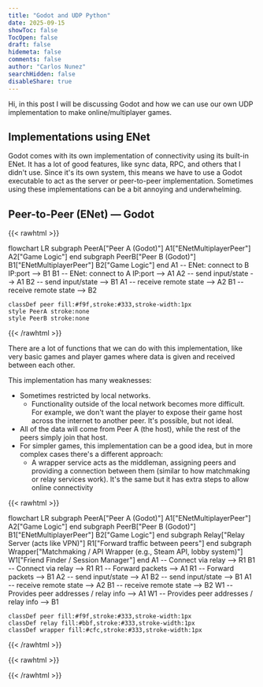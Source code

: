```yaml
---
title: "Godot and UDP Python"
date: 2025-09-15
showToc: false
TocOpen: false
draft: false
hidemeta: false
comments: false
author: "Carlos Nunez"
searchHidden: false
disableShare: true
---
```


Hi, in this post I will be discussing Godot and how we can use our own UDP implementation to make online/multiplayer games.

## Implementations using ENet

Godot comes with its own implementation of connectivity using its built-in ENet. It has a lot of good features, like sync data, RPC, and others that I didn't use. Since it's its own system, this means we have to use a Godot executable to act as the server or peer-to-peer implementation. Sometimes using these implementations can be a bit annoying and underwhelming.

## Peer-to-Peer (ENet) — Godot

{{< rawhtml >}}
<div class="mermaid">
flowchart LR
    subgraph PeerA["Peer A (Godot)"]
        A1["ENetMultiplayerPeer"]
        A2["Game Logic"]
    end
    subgraph PeerB["Peer B (Godot)"]
        B1["ENetMultiplayerPeer"]
        B2["Game Logic"]
    end
    A1 -- ENet: connect to B IP:port --> B1
    B1 -- ENet: connect to A IP:port --> A1
    A2 -- send input/state --> A1
    B2 -- send input/state --> B1
    A1 -- receive remote state --> A2
    B1 -- receive remote state --> B2

    classDef peer fill:#f9f,stroke:#333,stroke-width:1px
    style PeerA stroke:none
    style PeerB stroke:none
</div>
{{< /rawhtml >}}

There are a lot of functions that we can do with this implementation, like very basic games and player games where data is given and received between each other.

This implementation has many weaknesses:

- Sometimes restricted by local networks.
  - Functionality outside of the local network becomes more difficult. For example, we don't want the player to expose their game host across the internet to another peer. It's possible, but not ideal.
- All of the data will come from Peer A (the host), while the rest of the peers simply join that host.
- For simpler games, this implementation can be a good idea, but in more complex cases there's a different approach:
  - A wrapper service acts as the middleman, assigning peers and providing a connection between them (similar to how matchmaking or relay services work). It's the same but it has extra steps to allow online connectivity

{{< rawhtml >}}
<div class="mermaid">
flowchart LR
    subgraph PeerA["Peer A (Godot)"]
        A1["ENetMultiplayerPeer"]
        A2["Game Logic"]
    end
    subgraph PeerB["Peer B (Godot)"]
        B1["ENetMultiplayerPeer"]
        B2["Game Logic"]
    end
    subgraph Relay["Relay Server (acts like VPN)"]
        R1["Forward traffic between peers"]
    end
    subgraph Wrapper["Matchmaking / API Wrapper (e.g., Steam API, lobby system)"]
        W1["Friend Finder / Session Manager"]
    end
    A1 -- Connect via relay --> R1
    B1 -- Connect via relay --> R1
    R1 -- Forward packets --> A1
    R1 -- Forward packets --> B1
    A2 -- send input/state --> A1
    B2 -- send input/state --> B1
    A1 -- receive remote state --> A2
    B1 -- receive remote state --> B2
    W1 -- Provides peer addresses / relay info --> A1
    W1 -- Provides peer addresses / relay info --> B1

    classDef peer fill:#f9f,stroke:#333,stroke-width:1px
    classDef relay fill:#bbf,stroke:#333,stroke-width:1px
    classDef wrapper fill:#cfc,stroke:#333,stroke-width:1px
</div>
{{< /rawhtml >}}

{{< rawhtml >}}
<style>
/* Light mode (default) */
.mermaid .node rect,
.mermaid .node circle,
.mermaid .node ellipse,
.mermaid .node polygon,
.mermaid .node path {
    stroke: #333 !important;
}

.mermaid .edgePath .path,
.mermaid .flowchart-link {
    stroke: #333 !important;
}

.mermaid .edgeLabel {
    color: #333 !important;
}

.mermaid .label {
    color: #333 !important;
}

/* Dark mode */
.dark .mermaid .node rect,
.dark .mermaid .node circle,
.dark .mermaid .node ellipse,
.dark .mermaid .node polygon,
.dark .mermaid .node path {
    stroke: #fff !important;
    fill: transparent !important;
}

.dark .mermaid .edgePath .path,
.dark .mermaid .flowchart-link {
    stroke: #fff !important;
}

.dark .mermaid .edgeLabel {
    color: #fff !important;
    background-color: transparent !important;
}

.dark .mermaid .label {
    color: #fff !important;
}

.dark .mermaid .cluster rect {
    stroke: #fff !important;
    fill: transparent !important;
}

.dark .mermaid .cluster text {
    fill: #fff !important;
}

.dark .mermaid .cluster-label {
    background-color: transparent !important;
}

.dark .mermaid g.classGroup rect {
    fill: transparent !important;
}

.dark .mermaid .node .label {
    background-color: transparent !important;
}
</style>

<script type="module">
import mermaid from 'https://cdn.jsdelivr.net/npm/mermaid@10/dist/mermaid.esm.min.mjs';

function initMermaid() {
    const isDark = document.documentElement.classList.contains('dark');
    
    mermaid.initialize({
        startOnLoad: true,
        theme: isDark ? 'dark' : 'default',
        flowchart: {
            curve: 'basis'
        }
    });
}

// Initialize on load
initMermaid();

// Watch for theme toggle button clicks
document.getElementById('theme-toggle')?.addEventListener('click', () => {
    setTimeout(() => {
        location.reload();
    }, 10);
});
</script>
{{< /rawhtml >}}